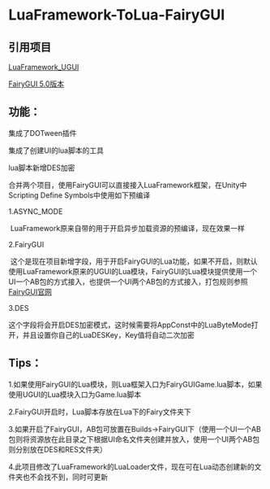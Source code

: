 # LuaFramework-ToLua-FairyGUI

## 引用项目

[LuaFramework_UGUI](https://github.com/jarjin/LuaFramework_UGUI)

[FairyGUI 5.0版本](https://github.com/fairygui/FairyGUI-unity)

## 功能：

集成了DOTween插件

集成了创建UI的lua脚本的工具

lua脚本新增DES加密

合并两个项目，使用FairyGUI可以直接接入LuaFramework框架，在Unity中Scripting Define Symbols中使用如下预编译

1.ASYNC_MODE

  LuaFramework原来自带的用于开启异步加载资源的预编译，现在效果一样
  
2.FairyGUI

  这个是现在项目新增字段，用于开启FairyGUI的Lua功能，如果不开启，则默认使用LuaFramework原来的UGUI的Lua模块，FairyGUI的Lua模块提供使用一个UI一个AB包的方式接入，也提供一个UI两个AB包的方式接入，打包规则参照[FairyGUI官网](http://www.fairygui.com/guide/unity/index.html)

3.DES

 这个字段将会开启DES加密模式，这时候需要将AppConst中的LuaByteMode打开，并且设置你自己的LuaDESKey，Key值将自动二次加密


## Tips：

1.如果使用FairyGUI的Lua模块，则Lua框架入口为FairyGUIGame.lua脚本，如果使用UGUI的Lua模块入口为Game.lua脚本

2.FairyGUI开启时，Lua脚本存放在Lua下的Fairy文件夹下

3.如果开启了FairyGUI，AB包可放置在Builds->FairyGUI下（使用一个UI一个AB包则将资源放在此目录之下根据UI命名文件夹创建并放入，使用一个UI两个AB包则分别放在DES和RES文件夹）

4.此项目修改了LuaFramework的LuaLoader文件，现在可在Lua动态创建新的文件夹也不会找不到，同时可更新
